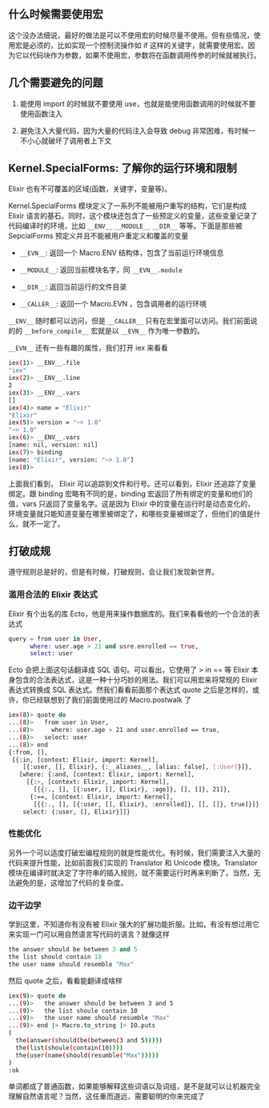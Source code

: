 ## 什么时候需要使用宏

这个没办法细说，最好的做法是可以不使用宏的时候尽量不使用。但有些情况，使用宏是必须的，比如实现一个控制流操作如 if 这样的关键字，就需要使用宏。因为它以代码块作为参数，如果不使用宏，参数将在函数调用传参的时候就被执行。

## 几个需要避免的问题

1. 能使用 import 的时候就不要使用 use，也就是能使用函数调用的时候就不要使用函数注入

2. 避免注入大量代码，因为大量的代码注入会导致 debug 非常困难，有时候一不小心就破坏了调用者上下文

## Kernel.SpecialForms: 了解你的运行环境和限制

Elixir 也有不可覆盖的区域(函数，关键字，变量等)。

Kernel.SpecialForms 模块定义了一系列不能被用户重写的结构，它们是构成 Elixir 语言的基石。同时，这个模块还包含了一些预定义的变量，这些变量记录了代码编译时的环境，比如 `__ENV__` `__MODULE__` `__DIR__` 等等。下面是那些被 SepcialForms 预定义并且不能被用户重定义和覆盖的变量

- `__EVN__`: 返回一个 Macro.ENV 结构体，包含了当前运行环境信息

- `__MODULE__`: 返回当前模块名字，同 `__EVN__.module`

- `__DIR__`: 返回当前运行的文件目录

- `__CALLER__`: 返回一个 Macro.EVN ，包含调用者的运行环境

`__ENV__` 随时都可以访问，但是 `__CALLER__` 只有在宏里面可以访问。我们前面说的的 `__before_compile__` 宏就是以 `__EVN__` 作为唯一参数的。

`__EVN__` 还有一些有趣的属性，我们打开 iex 来看看


```bash
iex(1)> __ENV__.file
"iex"
iex(2)> __ENV__.line
2
iex(3)> __ENV__.vars
[]
iex(4)> name = "Elixir"
"Elixir"
iex(5)> version = "~> 1.0"
"~> 1.0"
iex(6)> __ENV__.vars
[name: nil, version: nil]
iex(7)> binding
[name: "Elixir", version: "~> 1.0"]
iex(8)>
```

上面我们看到， Elixir 可以追踪到文件和行号。还可以看到，Elixir 还追踪了变量绑定。跟 binding 宏略有不同的是，binding 宏返回了所有绑定的变量和他们的值，vars 只返回了变量名字。这是因为 Elixir 中的变量在运行时是动态变化的，环境变量就只能知道变量在哪里被绑定了，和哪些变量被绑定了，但他们的值是什么，就不一定了。

## 打破成规

遵守规则总是好的，但是有时候，打破规则，会让我们发现新世界。

### 滥用合法的 Elixir 表达式

Elixir 有个出名的库 Ecto，他是用来操作数据库的。我们来看看他的一个合法的表达式

```elixir
query = from user in User,
      where: user.age > 21 and usre.enrolled == true,
      select: user
```

Ecto 会把上面这句话翻译成 SQL 语句。可以看出，它使用了 > in == 等 Elixir 本身包含的合法表达式，这是一种十分巧妙的用法。我们可以用宏来将常规的 Elixir 表达式转换成 SQL 表达式。然我们看看前面那个表达式 quote 之后是怎样的，或许，你已经联想到了我们前面使用过的 Macro.postwalk 了

```bash
iex(8)> quote do
...(8)>   from user in User,
...(8)>     where: user.age > 21 and user.enrolled == true,
...(8)>   select: user
...(8)> end
{:from, [],
 [{:in, [context: Elixir, import: Kernel],
    [{:user, [], Elixir}, {:__aliases__, [alias: false], [:User]}]},
   [where: {:and, [context: Elixir, import: Kernel],
     [{:>, [context: Elixir, import: Kernel],
       [{{:., [], [{:user, [], Elixir}, :age]}, [], []}, 21]},
      {:==, [context: Elixir, import: Kernel],
       [{{:., [], [{:user, [], Elixir}, :enrolled]}, [], []}, true]}]},
    select: {:user, [], Elixir}]]}
```


### 性能优化

另外一个可以适度打破宏编程规则的就是性能优化。有时候，我们需要注入大量的代码来提升性能，比如前面我们实现的 Translator 和 Unicode 模块。Translator 模块在编译时就决定了字符串的插入规则，就不需要运行时再来判断了。当然，无法避免的是，这增加了代码的复杂度。

### 边干边学

学到这里，不知道你有没有被 Elixir 强大的扩展功能折服。比如，有没有想过用它来实现一门可以用自然语言写代码的语言？就像这样

```elixir
the answer should be between 3 and 5
the list should contain 10
the user name should resemble "Max"
```

然后 quote 之后，看看能翻译成啥样

```bash
iex(9)> quote do
...(9)>   the answer should be between 3 and 5
...(9)>   the list shoule contain 10
...(9)>   the user name should resumble "Max"
...(9)> end |> Macro.to_string |> IO.puts
(
  the(answer(should(be(between(3 and 5)))))
  the(list(shoule(contain(10))))
  the(user(name(should(resumble("Max")))))
)
:ok
```

单词都成了普通函数，如果能够解释这些词语以及词组，是不是就可以让机器完全理解自然语言呢？当然，这任重而道远，需要聪明的你来完成了

